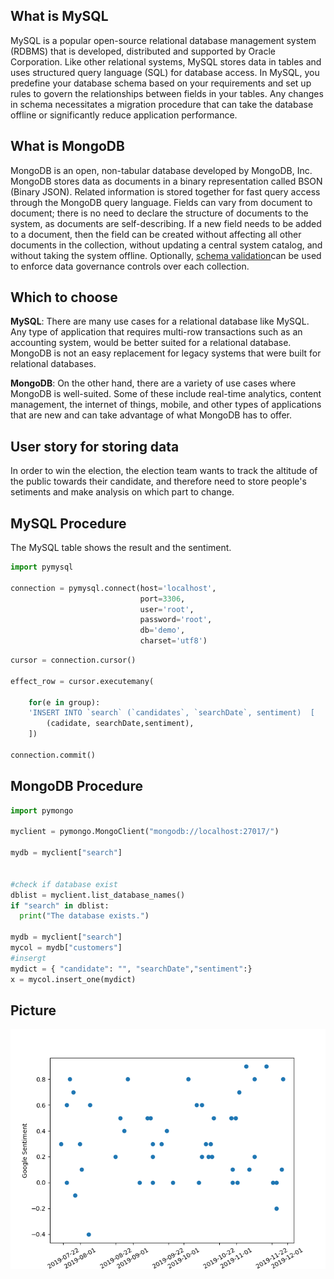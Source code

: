 ## What is MySQL

MySQL is a popular open-source relational database management system (RDBMS) that is developed, distributed and supported by Oracle Corporation. Like other relational systems, MySQL stores data in tables and uses structured query language (SQL) for database access. In MySQL, you predefine your database schema based on your requirements and set up rules to govern the relationships between fields in your tables. Any changes in schema necessitates a migration procedure that can take the database offline or significantly reduce application performance.



## What is MongoDB

MongoDB is an open, non-tabular database developed by MongoDB, Inc. MongoDB stores data as documents in a binary representation called BSON (Binary JSON). Related information is stored together for fast query access through the MongoDB query language. Fields can vary from document to document; there is no need to declare the structure of documents to the system, as documents are self-describing. If a new field needs to be added to a document, then the field can be created without affecting all other documents in the collection, without updating a central system catalog, and without taking the system offline. Optionally, [schema validation](https://docs.mongodb.com/manual/core/schema-validation/index.html)can be used to enforce data governance controls over each collection.



## Which to choose

**MySQL**: There are many use cases for a relational database like MySQL. Any type of application that requires multi-row transactions such as an accounting system, would be better suited for a relational database. MongoDB is not an easy replacement for legacy systems that were built for relational databases.

**MongoDB**: On the other hand, there are a variety of use cases where MongoDB is well-suited. Some of these include real-time analytics, content management, the internet of things, mobile, and other types of applications that are new and can take advantage of what MongoDB has to offer.



## User story for storing data 

In order to win the election, the election team wants to track the altitude of the public towards their candidate, and therefore need to store people's setiments and make analysis on which part to change.



## MySQL Procedure

The MySQL table shows the result and the sentiment.



```python
import pymysql

connection = pymysql.connect(host='localhost',
                             port=3306,
                             user='root',
                             password='root',
                             db='demo',
                             charset='utf8')
```



```python
cursor = connection.cursor()
    
effect_row = cursor.executemany(
    
  	for(e in group):
  	'INSERT INTO `search` (`candidates`, `searchDate`, sentiment)  [
        (cadidate, searchDate,sentiment),
    ])
    
connection.commit()

```




## MongoDB Procedure

```python
import pymongo

myclient = pymongo.MongoClient("mongodb://localhost:27017/")

mydb = myclient["search"]


#check if database exist
dblist = myclient.list_database_names()
if "search" in dblist:
  print("The database exists.")

mydb = myclient["search"]
mycol = mydb["customers"]
#insergt
mydict = { "candidate": "", "searchDate","sentiment":}
x = mycol.insert_one(mydict)
```



## Picture
![](https://github.com/AtlasWare123/mini3/blob/master/img/Figure_1.png)








